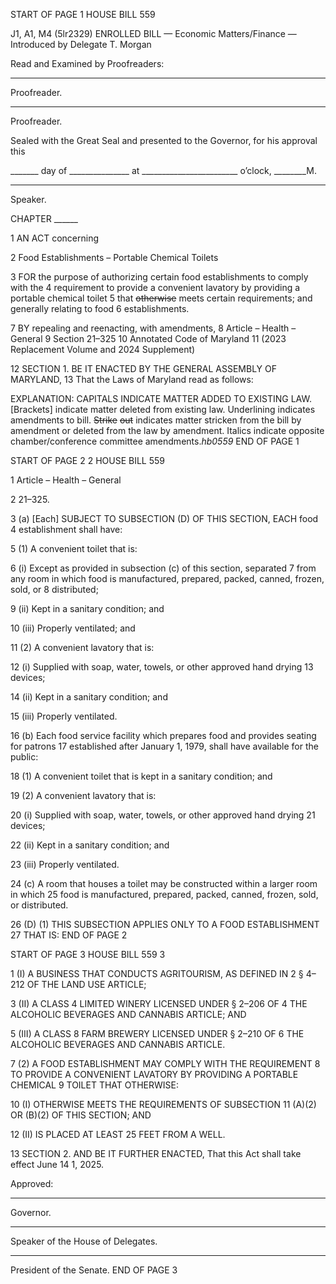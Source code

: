 START OF PAGE 1
HOUSE BILL 559

J1, A1, M4 (5lr2329)
ENROLLED BILL
— Economic Matters/Finance —
Introduced by Delegate T. Morgan

Read and Examined by Proofreaders:

_______________________________________________
Proofreader.
_______________________________________________
Proofreader.

Sealed with the Great Seal and presented to the Governor, for his approval this

_______ day of _______________ at ________________________ o’clock, ________M.

______________________________________________
Speaker.

CHAPTER ______

1 AN ACT concerning

2 Food Establishments – Portable Chemical Toilets

3 FOR the purpose of authorizing certain food establishments to comply with the
4 requirement to provide a convenient lavatory by providing a portable chemical toilet
5 that ~~otherwise~~ meets certain requirements; and generally relating to food
6 establishments.

7 BY repealing and reenacting, with amendments,
8 Article – Health – General
9 Section 21–325
10 Annotated Code of Maryland
11 (2023 Replacement Volume and 2024 Supplement)

12 SECTION 1. BE IT ENACTED BY THE GENERAL ASSEMBLY OF MARYLAND,
13 That the Laws of Maryland read as follows:

EXPLANATION: CAPITALS INDICATE MATTER ADDED TO EXISTING LAW.
[Brackets] indicate matter deleted from existing law.
Underlining indicates amendments to bill.
~~Strike~~ ~~out~~ indicates matter stricken from the bill by amendment or deleted from the law by
amendment.
Italics indicate opposite chamber/conference committee amendments.*hb0559*
END OF PAGE 1

START OF PAGE 2
2 HOUSE BILL 559

1 Article – Health – General

2 21–325.

3 (a) [Each] SUBJECT TO SUBSECTION (D) OF THIS SECTION, EACH food
4 establishment shall have:

5 (1) A convenient toilet that is:

6 (i) Except as provided in subsection (c) of this section, separated
7 from any room in which food is manufactured, prepared, packed, canned, frozen, sold, or
8 distributed;

9 (ii) Kept in a sanitary condition; and

10 (iii) Properly ventilated; and

11 (2) A convenient lavatory that is:

12 (i) Supplied with soap, water, towels, or other approved hand drying
13 devices;

14 (ii) Kept in a sanitary condition; and

15 (iii) Properly ventilated.

16 (b) Each food service facility which prepares food and provides seating for patrons
17 established after January 1, 1979, shall have available for the public:

18 (1) A convenient toilet that is kept in a sanitary condition; and

19 (2) A convenient lavatory that is:

20 (i) Supplied with soap, water, towels, or other approved hand drying
21 devices;

22 (ii) Kept in a sanitary condition; and

23 (iii) Properly ventilated.

24 (c) A room that houses a toilet may be constructed within a larger room in which
25 food is manufactured, prepared, packed, canned, frozen, sold, or distributed.

26 (D) (1) THIS SUBSECTION APPLIES ONLY TO A FOOD ESTABLISHMENT
27 THAT IS:
END OF PAGE 2

START OF PAGE 3
HOUSE BILL 559 3

1 (I) A BUSINESS THAT CONDUCTS AGRITOURISM, AS DEFINED IN
2 § 4–212 OF THE LAND USE ARTICLE;

3 (II) A CLASS 4 LIMITED WINERY LICENSED UNDER § 2–206 OF
4 THE ALCOHOLIC BEVERAGES AND CANNABIS ARTICLE; AND

5 (III) A CLASS 8 FARM BREWERY LICENSED UNDER § 2–210 OF
6 THE ALCOHOLIC BEVERAGES AND CANNABIS ARTICLE.

7 (2) A FOOD ESTABLISHMENT MAY COMPLY WITH THE REQUIREMENT
8 TO PROVIDE A CONVENIENT LAVATORY BY PROVIDING A PORTABLE CHEMICAL
9 TOILET THAT OTHERWISE:

10 (I) OTHERWISE MEETS THE REQUIREMENTS OF SUBSECTION
11 (A)(2) OR (B)(2) OF THIS SECTION; AND

12 (II) IS PLACED AT LEAST 25 FEET FROM A WELL.

13 SECTION 2. AND BE IT FURTHER ENACTED, That this Act shall take effect June
14 1, 2025.

Approved:

________________________________________________________________________________
Governor.

________________________________________________________________________________
Speaker of the House of Delegates.

________________________________________________________________________________
President of the Senate.
END OF PAGE 3